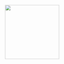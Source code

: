 <img height="180em" src="https://github-readme-stats.vercel.app/api?username=Joao-Pedro2804=true&hide_border=true&&count_private=true&include_all_commits=true" />
